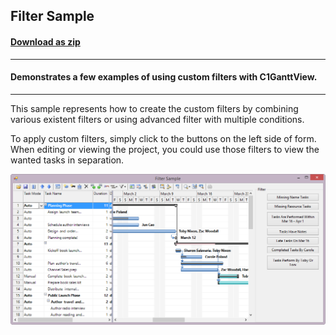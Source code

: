 ## Filter Sample
#### [Download as zip](https://grapecity.github.io/DownGit/#/home?url=https://github.com/GrapeCity/ComponentOne-WinForms-Samples/tree/master/NetFramework\GanttView\VB\FilterSample)
____
#### Demonstrates a few examples of using custom filters with C1GanttView.
____
This sample represents how to create the custom filters by combining various existent filters or using advanced filter with multiple conditions.

To apply custom filters, simply click to the buttons on the left side of form. When editing or viewing the project, you could use those filters to view the wanted tasks in separation.

![screenshot](screenshot.PNG)
